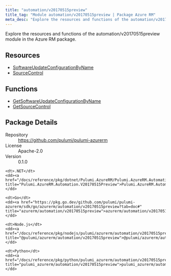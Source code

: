 ```yaml
---
title: "automation/v20170515preview"
title_tag: "Module automation/v20170515preview | Package Azure RM"
meta_desc: "Explore the resources and functions of the automation/v20170515preview module in the Azure RM package."
---
```


<!-- WARNING: this file was generated by Pulumi Docs Generator. -->
<!-- Do not edit by hand unless you're certain you know what you are doing! -->

Explore the resources and functions of the automation/v20170515preview module in the Azure RM package.

<h2 id="resources">Resources</h2>
<ul class="api">
    <li><a href="softwareupdateconfigurationbyname" title="SoftwareUpdateConfigurationByName"><span class="symbol resource"></span>SoftwareUpdateConfigurationByName</a></li>
    <li><a href="sourcecontrol" title="SourceControl"><span class="symbol resource"></span>SourceControl</a></li>
</ul>

<h2 id="functions">Functions</h2>
<ul class="api">
    <li><a href="getsoftwareupdateconfigurationbyname" title="GetSoftwareUpdateConfigurationByName"><span class="symbol function"></span>GetSoftwareUpdateConfigurationByName</a></li>
    <li><a href="getsourcecontrol" title="GetSourceControl"><span class="symbol function"></span>GetSourceControl</a></li>
</ul>

<h2 id="package-details">Package Details</h2>
<dl class="package-details">
	<dt>Repository</dt>
	<dd><a href="https://github.com/pulumi/pulumi-azurerm">https://github.com/pulumi/pulumi-azurerm</a></dd>
	<dt>License</dt>
	<dd>Apache-2.0</dd>
	<dt>Version</dt>
	<dd>0.1.0</dd>
</dl>



<dl class="tabular">

    <dt>.NET</dt>
    <dd><a href="/docs/reference/pkg/dotnet/Pulumi.AzureRM/Pulumi.AzureRM.Automation.V20170515Preview.html" title="Pulumi.AzureRM.Automation.V20170515Preview">Pulumi.AzureRM.Automation.V20170515Preview</a></dd>

    <dt>Go</dt>
    <dd><a href="https://pkg.go.dev/github.com/pulumi/pulumi-azurerm/sdk/go/azurerm/automation/v20170515preview?tab=doc#" title="azurerm/automation/v20170515preview">azurerm/automation/v20170515preview</a></dd>

    <dt>Node.js</dt>
    <dd><a href="/docs/reference/pkg/nodejs/pulumi/azurerm/automation/v20170515preview/#" title="@pulumi/azurerm/automation/v20170515preview">@pulumi/azurerm/automation/v20170515preview</a></dd>

    <dt>Python</dt>
    <dd><a href="/docs/reference/pkg/python/pulumi_azurerm/automation/v20170515preview" title="pulumi_azurerm/automation/v20170515preview">pulumi_azurerm/automation/v20170515preview</a></dd>

</dl>

